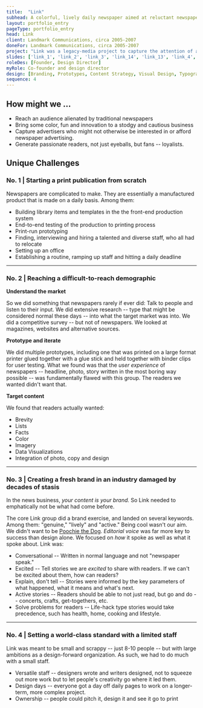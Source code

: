```yaml
---
title:  "Link"
subhead: A colorful, lively daily newspaper aimed at reluctant newspaper readers
layout: portfolio_entry
pageType: portfolio_entry
head: Link
client: Landmark Communications, circa 2005-2007
doneFor: Landmark Communications, circa 2005-2007
project: "Link was a legacy-media project to capture the attention of a group of readers who had rejected traditional newspapers. It was not just color and photos and pop culture. It was a full-on reinvention of the form that news took that proved to be years ahead of its time. I was a cofounder who saw the project into production and guided it to success."
slides: ['link_1', 'link_2', 'link_3', 'link_14', 'link_13', 'link_4', 'link_5', 'link_6', 'link_7', 'link_8', 'link_9', 'link_10', 'link_11', 'link_12']
roleDes: [Founder, Design Director]
myRole: Co-founder and design director
design: [Branding, Prototypes, Content Strategy, Visual Design, Typography, Logo Design]
sequence: 4
---
```

## How might we ...
* Reach an audience alienated by traditional newspapers
* Bring some color, fun and innovation to a stodgy and cautious business
* Capture advertisers who might not otherwise be interested in or afford newspaper advertising. 
* Generate passionate readers, not just eyeballs, but fans -- loyalists.

## Unique Challenges 
### No. 1 | Starting a print publication from scratch

Newspapers are complicated to make. They are essentially a manufactured product that is made on a daily basis. Among them:
* Building library items and templates in the the front-end production system
* End-to-end testing of the production to printing process
* Print-run prototyping
* Finding, interviewing and hiring a talented and diverse staff, who all had to relocate
* Setting up an office
* Establishing a routine, ramping up staff and hitting a daily deadline

____

### No. 2 | Reaching a difficult-to-reach demographic

**Understand the market** 

So we did something that newspapers rarely if ever did: Talk to people and listen to their input.  We did extensive research -- type that might be considered normal these days -- into what the target market was into. We did a competitive survey -- but not of newspapers. We looked at magazines, websites and alternative sources. 

**Prototype and iterate**  

We did multiple prototypes, including one that was printed on a large format printer glued together with a glue stick and held together with binder clips for user testing. What we found was that the *user experience* of newspapers -- headline, photo, story written in the most boring way possible -- was fundamentally flawed with this group. The readers we wanted didn't want that. 

**Target content** 

We found that readers actually wanted:
* Brevity
* Lists
* Facts
* Color
* Imagery
* Data Visualizations
* Integration of photo, copy and design

____

### No. 3 | Creating a fresh brand in an industry damaged by decades of stasis

In the news business, *your content is your brand.* So Link needed to emphatically not be what had come before.

The core Link group did a brand exercise, and landed on several keywords. Among them: "genuine," "lively" and "active." Being cool wasn't our aim. We didn't want to be [Poochie the Dog][1]. *Editorial voice* was far more key to success than design alone. We focused on *how* it spoke as well as what it spoke about. Link was:

* Conversational -- Written in normal language and not "newspaper speak."
* Excited -- Tell stories we are *excited* to share with readers. If we can't be excited about them, how can readers?
* Explain, don't tell -- Stories were informed by the key parameters of what happened, what it means and what's next.
* Active stories -- Readers should be able to not just read, but go and do  -- concerts, crafts, get-togethers, etc.
* Solve problems for readers -- Life-hack type stories would take precedence, such has health, home, cooking and lifestyle.

____

### No. 4 | Setting a world-class standard with a limited staff

Link was meant to be small and scrappy -- just 8-10 people -- but with large ambitions as a design-forward organization. As such, we had to do much with a small staff. 
* Versatile staff -- designers wrote and writers designed, not to squeeze out more work but to let people's creativity go where it led them.
* Design days -- everyone got a day off daily pages to work on a longer-term, more complex project.
* Ownership -- people could pitch it, design it and see it go to print


[1]: https://www.youtube.com/watch?v=AySXu8x-RnA